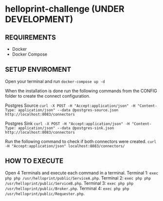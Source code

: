 # helloprint-challenge (UNDER DEVELOPMENT)

## REQUIREMENTS
- Docker
- Docker Compose

## SETUP ENVIROMENT
Open your terminal and run `docker-compose up -d`

When the installation is done run the following commands from the CONFIG folder to create the connect configuration.

Postgres Source
`curl -X POST -H "Accept:application/json" -H "Content-Type: application/json" --data @postgres-source.json http://localhost:8083/connectors`

Postgres Sink
`curl -X POST -H "Accept:application/json" -H "Content-Type: application/json" --data @postgres-sink.json http://localhost:8083/connectors`

Run the following command to check if both connectors were created.
`curl -H "Accept:application/json" localhost:8083/connectors/`

## HOW TO EXECUTE
Open 4 Terminals and execute each command in a terminal.
Terminal 1: `exec php php /usr/helloprint/public/ServiceA.php`.
Terminal 2: `exec php php /usr/helloprint/public/ServiceB.php`.
Terminal 3: `exec php php /usr/helloprint/public/Broker.php`.
Terminal 4: `exec php php /usr/helloprint/public/Requester.php`.